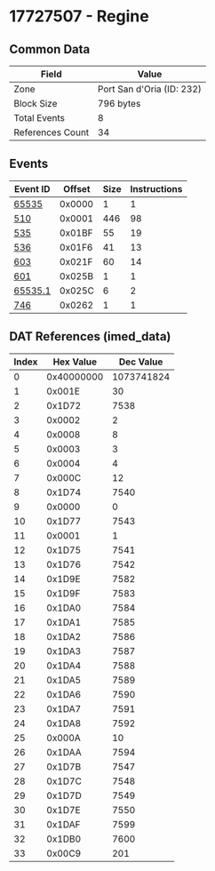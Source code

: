 # 17727507 - Regine

## Common Data

| Field            | Value                     |
|------------------|---------------------------|
| Zone             | Port San d'Oria (ID: 232) |
| Block Size       | 796 bytes                 |
| Total Events     | 8                         |
| References Count | 34                        |

## Events

| Event ID                | Offset   |   Size |   Instructions |
|-------------------------|----------|--------|----------------|
| [65535](./65535.md)     | 0x0000   |      1 |              1 |
| [510](./510.md)         | 0x0001   |    446 |             98 |
| [535](./535.md)         | 0x01BF   |     55 |             19 |
| [536](./536.md)         | 0x01F6   |     41 |             13 |
| [603](./603.md)         | 0x021F   |     60 |             14 |
| [601](./601.md)         | 0x025B   |      1 |              1 |
| [65535.1](./65535.1.md) | 0x025C   |      6 |              2 |
| [746](./746.md)         | 0x0262   |      1 |              1 |

## DAT References (imed_data)

|   Index | Hex Value   |   Dec Value |
|---------|-------------|-------------|
|       0 | 0x40000000  |  1073741824 |
|       1 | 0x001E      |          30 |
|       2 | 0x1D72      |        7538 |
|       3 | 0x0002      |           2 |
|       4 | 0x0008      |           8 |
|       5 | 0x0003      |           3 |
|       6 | 0x0004      |           4 |
|       7 | 0x000C      |          12 |
|       8 | 0x1D74      |        7540 |
|       9 | 0x0000      |           0 |
|      10 | 0x1D77      |        7543 |
|      11 | 0x0001      |           1 |
|      12 | 0x1D75      |        7541 |
|      13 | 0x1D76      |        7542 |
|      14 | 0x1D9E      |        7582 |
|      15 | 0x1D9F      |        7583 |
|      16 | 0x1DA0      |        7584 |
|      17 | 0x1DA1      |        7585 |
|      18 | 0x1DA2      |        7586 |
|      19 | 0x1DA3      |        7587 |
|      20 | 0x1DA4      |        7588 |
|      21 | 0x1DA5      |        7589 |
|      22 | 0x1DA6      |        7590 |
|      23 | 0x1DA7      |        7591 |
|      24 | 0x1DA8      |        7592 |
|      25 | 0x000A      |          10 |
|      26 | 0x1DAA      |        7594 |
|      27 | 0x1D7B      |        7547 |
|      28 | 0x1D7C      |        7548 |
|      29 | 0x1D7D      |        7549 |
|      30 | 0x1D7E      |        7550 |
|      31 | 0x1DAF      |        7599 |
|      32 | 0x1DB0      |        7600 |
|      33 | 0x00C9      |         201 |
